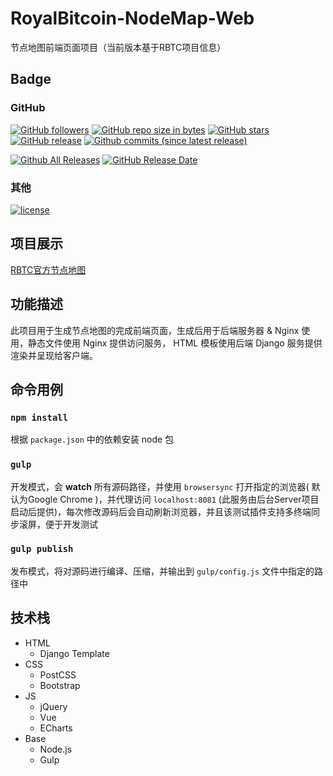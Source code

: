 # RoyalBitcoin-NodeMap-Web

节点地图前端页面项目（当前版本基于RBTC项目信息）

## Badge

### GitHub

[![GitHub followers](https://img.shields.io/github/followers/NewEconomicTeam.svg?label=github%20follow)](https://github.com/NewEconomicTeam/RoyalBitcoin-NodeMap-Web)
[![GitHub repo size in bytes](https://img.shields.io/github/repo-size/NewEconomicTeam/RoyalBitcoin-NodeMap-Web.svg)](https://github.com/NewEconomicTeam/RoyalBitcoin-NodeMap-Web)
[![GitHub stars](https://img.shields.io/github/stars/NewEconomicTeam/RoyalBitcoin-NodeMap-Web.svg?label=github%20stars)](https://github.com/NewEconomicTeam/RoyalBitcoin-NodeMap-Web)
[![GitHub release](https://img.shields.io/github/release/NewEconomicTeam/RoyalBitcoin-NodeMap-Web.svg)](https://github.com/NewEconomicTeam/RoyalBitcoin-NodeMap-Web/releases)
[![Github commits (since latest release)](https://img.shields.io/github/commits-since/NewEconomicTeam/RoyalBitcoin-NodeMap-Web/latest.svg)](https://github.com/NewEconomicTeam/RoyalBitcoin-NodeMap-Web)

[![Github All Releases](https://img.shields.io/github/downloads/NewEconomicTeam/RoyalBitcoin-NodeMap-Web/total.svg)](https://github.com/NewEconomicTeam/RoyalBitcoin-NodeMap-Web/releases)
[![GitHub Release Date](https://img.shields.io/github/release-date/NewEconomicTeam/RoyalBitcoin-NodeMap-Web.svg)](https://github.com/NewEconomicTeam/RoyalBitcoin-NodeMap-Web/releases)

### 其他

[![license](https://img.shields.io/github/license/NewEconomicTeam/RoyalBitcoin-NodeMap-Web.svg)](https://github.com/NewEconomicTeam/RoyalBitcoin-NodeMap-Web)

## 项目展示

[RBTC官方节点地图](https://nodemap.rbtc.world)

## 功能描述

此项目用于生成节点地图的完成前端页面，生成后用于后端服务器 & Nginx 使用，静态文件使用 Nginx 提供访问服务， HTML 模板使用后端 Django 服务提供渲染并呈现给客户端。

## 命令用例

### `npm install`

根据 `package.json` 中的依赖安装 node 包

### `gulp`

开发模式，会 __watch__ 所有源码路径，并使用 `browsersync` 打开指定的浏览器( 默认为Google Chrome )，并代理访问 `localhost:8081` (此服务由后台Server项目启动后提供)，每次修改源码后会自动刷新浏览器，并且该测试插件支持多终端同步滚屏，便于开发测试

### `gulp publish`

发布模式，将对源码进行编译、压缩，并输出到 `gulp/config.js` 文件中指定的路径中

## 技术栈

- HTML
    - Django Template
- CSS
    - PostCSS
    - Bootstrap
- JS
    - jQuery
    - Vue
    - ECharts
- Base
    - Node.js
    - Gulp
